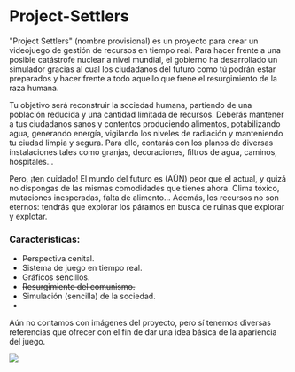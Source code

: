 # Project-Settlers

"Project Settlers" (nombre provisional) es un proyecto para crear un videojuego de gestión de recursos en tiempo real.
Para hacer frente a una posible catástrofe nuclear a nivel mundial, el gobierno ha desarrollado un simulador gracias al cual los ciudadanos del futuro como tú podrán estar preparados y hacer frente a todo aquello que frene el resurgimiento de la raza humana.

Tu objetivo será reconstruir la sociedad humana, partiendo de una población reducida y una cantidad limitada de recursos. Deberás mantener a tus ciudadanos sanos y contentos produciendo alimentos, potabilizando agua, generando energía, vigilando los niveles de radiación y manteniendo tu ciudad limpia y segura. Para ello, contarás con los planos de diversas instalaciones tales como granjas, decoraciones, filtros de agua, caminos, hospitales...

Pero, ¡ten cuidado! El mundo del futuro es (AÚN) peor que el actual, y quizá no dispongas de las mismas comodidades que tienes ahora. Clima tóxico, mutaciones inesperadas, falta de alimento... Además, los recursos no son eternos: tendrás que explorar los páramos en busca de ruinas que explorar y explotar.

<h3>Características:</h3>

- Perspectiva cenital.
- Sistema de juego en tiempo real.
- Gráficos sencillos.
- <s>Resurgimiento del comunismo.</s>
- Simulación (sencilla) de la sociedad.
- 

Aún no contamos con imágenes del proyecto, pero sí tenemos diversas referencias que ofrecer con el fin de dar una idea básica de la apariencia del juego. 

<img src="https://images-na.ssl-images-amazon.com/images/I/31lYULAQ0bL.jpg" />
